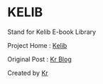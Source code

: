 # KELIB

Stand for Kelib E-book Library

Project Home : [Kelib](http://tccoin.github.io/kelib/)

Original Post : [Kr Blog](http://krrxue.duapp.com/md/post/56)

Created by [Kr](http://krrxue.duapp.com/md/)
